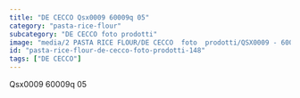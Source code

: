 ```yaml
---
title: "DE CECCO Qsx0009 60009q 05"
category: "pasta-rice-flour"
subcategory: "DE CECCO foto prodotti"
image: "media/2 PASTA RICE FLOUR/DE CECCO  foto  prodotti/QSX0009 - 60009Q-05.jpg"
id: "pasta-rice-flour-de-cecco-foto-prodotti-148"
tags: ["DE CECCO"]
---
```


Qsx0009 60009q 05
